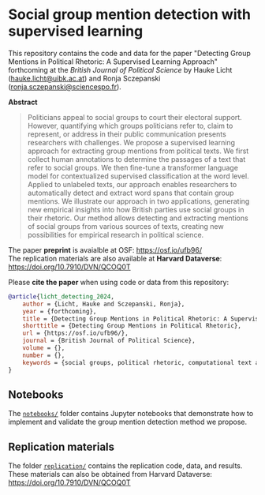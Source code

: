 # Social group mention detection with supervised learning

This repository contains the code and data for the paper "Detecting Group Mentions in Political Rhetoric: A Supervised Learning Approach" forthcoming at the *British Journal of Political Science* by Hauke Licht (hauke.licht@uibk.ac.at) and Ronja Sczepanski (ronja.sczepanski@sciencespo.fr).

**Abstract**<br>
> Politicians appeal to social groups to court their electoral support. 
> However, quantifying which groups politicians refer to, claim to represent, or address in their public communication presents researchers with challenges. 
> We propose a supervised learning approach for extracting group mentions from political texts.
> We first collect human annotations to determine the passages of a text that refer to social groups.
> We then fine-tune a transformer language model for contextualized supervised classification at the word level.
> Applied to unlabeled texts, our approach enables researchers to automatically detect and extract word spans that contain group mentions.
> We illustrate our approach in two applications, generating new empirical insights into how British parties use social groups in their rhetoric.
> Our method allows detecting and extracting mentions of social groups from various sources of texts, creating new possibilities for empirical research in political science.

The paper **preprint** is avaialble at OSF: https://osf.io/ufb96/ <br>
The replication materials are also available at **Harvard Dataverse**: https://doi.org/10.7910/DVN/QCOQ0T

Please **cite the paper** when using code or data from this repository:

```bibtex
@article{licht_detecting_2024,
	author = {Licht, Hauke and Sczepanski, Ronja},
	year = {forthcoming},
	title = {Detecting Group Mentions in Political Rhetoric: A Supervised Learning Approach},
	shorttitle = {Detecting Group Mentions in Political Rhetoric},
	url = {https://osf.io/ufb96/},
	journal = {British Journal of Political Science},
	volume = {},
	number = {},
	keywords = {social groups, political rhetoric, computational text analysis, supervised classification}
}
```

## Notebooks

The [`notebooks/`](./notebooks) folder contains Jupyter notebooks that demonstrate how to implement and validate the group mention detection method we propose.

## Replication materials

The folder [`replication/`](./replication) contains the replication code, data, and results.
These materials can also be obtained from Harvard Dataverse: https://doi.org/10.7910/DVN/QCOQ0T
